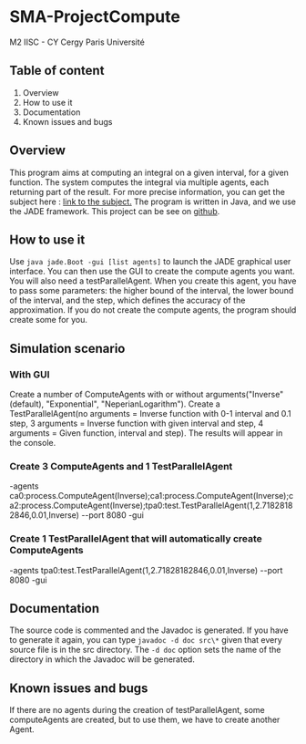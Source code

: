 # SMA-ProjectCompute
M2 IISC - CY Cergy Paris Université
## Table of content
1. Overview
2. How to use it
3. Documentation
4. Known issues and bugs

## Overview
This program aims at computing an integral on a given interval, for a given function. The system computes the integral via multiple agents, each returning part of the result. For more precise information, you can get the subject here :
[link to the subject.](https://depinfo.u-cergy.fr/~pl/wiki/?ModuleSMA "sujet SMA")
The program is written in Java, and we use the JADE framework. 
This project can be see on [github](https://github.com/Aladdine95/SMA-ProjectCompute).

## How to use it
Use `java jade.Boot -gui [list agents]` to launch the JADE graphical user interface. You can then use the GUI to create the compute agents you want.
You will also need a testParallelAgent. When you create this agent, you have to pass some parameters: the higher bound of the interval, the lower bound of the interval, and the step, which defines the accuracy of the approximation.
If you do not create the compute agents, the program should create some for you.

## Simulation scenario
### With GUI
Create a number of ComputeAgents with or without arguments("Inverse"(default), "Exponential", "NeperianLogarithm"). Create a TestParallelAgent(no arguments = Inverse function with 0-1 interval and 0.1 step, 3 arguments = Inverse function with given interval and step, 4 arguments = Given function, interval and step). The results will appear in the console.

### Create 3 ComputeAgents and 1 TestParallelAgent
-agents ca0:process.ComputeAgent(Inverse);ca1:process.ComputeAgent(Inverse);ca2:process.ComputeAgent(Inverse);tpa0:test.TestParallelAgent(1,2.71828182846,0.01,Inverse) --port 8080 -gui

### Create 1 TestParallelAgent that will automatically create ComputeAgents
-agents tpa0:test.TestParallelAgent(1,2.71828182846,0.01,Inverse) --port 8080 -gui

## Documentation
The source code is commented and the Javadoc is generated. If you have to
generate it again, you can
type `javadoc -d doc src\*` given that every source file is in the src directory. The `-d doc` option sets the name of the directory in which the Javadoc will be generated.

## Known issues and bugs
If there are no agents during the creation of testParallelAgent, some computeAgents are created, but to use them, we have to create another Agent.

